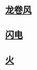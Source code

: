 

# [龙卷风](https://github.com/all-in-one-houdini/Houdini_Algorithmic/blob/main/Algorithm_Implementation/vfx_series/tornados.md)

# [闪电](https://github.com/all-in-one-houdini/Houdini_Algorithmic/blob/main/Algorithm_Implementation/vfx_series/lightning.md)

# [火](https://github.com/all-in-one-houdini/Houdini_Algorithmic/blob/main/Algorithm_Implementation/vfx_series/fire.md)
